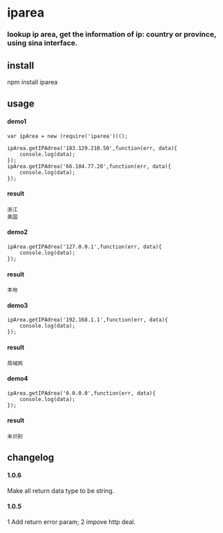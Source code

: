 iparea
========
### lookup ip area, get the information of ip: country or province, using sina interface.

## install

npm install iparea

## usage

#### demo1

```
var ipArea = new (require('iparea'))();

ipArea.getIPAdrea('183.129.210.50',function(err, data){
	console.log(data);
});
ipArea.getIPAdrea('66.104.77.20',function(err, data){
	console.log(data);
});
```

#### result

```
浙江
美国
```

#### demo2

```
ipArea.getIPAdrea('127.0.0.1',function(err, data){
	console.log(data);
});
```

#### result

```
本地
```

#### demo3

```
ipArea.getIPAdrea('192.168.1.1',function(err, data){
	console.log(data);
});
```

#### result

```
局域网
```

#### demo4

```
ipArea.getIPAdrea('0.0.0.0',function(err, data){
	console.log(data);
});
```

#### result

```
未识别
```

## changelog

#### 1.0.6

Make all return data type to be string.

#### 1.0.5

1 Add return error param;
2 impove http deal.